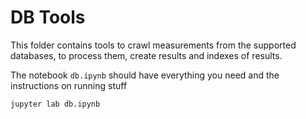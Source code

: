 # DB Tools
This folder contains tools to crawl measurements from the supported databases, to process them, create results and
indexes of results.

The notebook `db.ipynb` should have everything you need and the instructions on running stuff

```shell
jupyter lab db.ipynb
```
